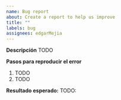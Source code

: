 ```yaml
---
name: Bug report
about: Create a report to help us improve
title: ""
labels: bug
assignees: edgarMejia
---
```


**Descripción**
TODO

**Pasos para reproducir el error**

1. TODO
2. TODO

**Resultado esperado:**
TODO:
